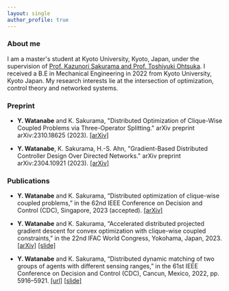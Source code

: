```yaml
---
layout: single
author_profile: true
---
```


### About me
I am a master's student at Kyoto University, Kyoto, Japan, under the supervision of [Prof. Kazunori Sakurama and Prof. Toshiyuki Ohtsuka](http://www.ids.sys.i.kyoto-u.ac.jp/members_e.html). I received a B.E in Mechanical Engineering in 2022 from Kyoto University, Kyoto Japan. My research interests lie at the intersection of optimization, control theory and networked systems.

### Preprint

- **Y. Watanabe** and K. Sakurama, "Distributed Optimization of Clique-Wise Coupled Problems via Three-Operator Splitting." arXiv preprint arXiv:2310.18625 (2023). [[arXiv]](https://arxiv.org/abs/2310.18625)

- **Y. Watanabe**, K. Sakurama, H.-S. Ahn, "Gradient-Based Distributed Controller Design Over Directed Networks." arXiv preprint arXiv:2304.10921 (2023). [[arXiv]](https://arxiv.org/abs/2304.10921)

### Publications

- **Y. Watanabe** and K. Sakurama, “Distributed optimization of clique-wise coupled problems,” in the
62nd IEEE Conference on Decision and Control (CDC), Singapore, 2023 (accepted). [[arXiv]](https://arxiv.org/abs/2304.10904)

- **Y. Watanabe** and K. Sakurama, “Accelerated distributed projected gradient descent for convex
optimization with clique-wise coupled constraints,” in the 22nd IFAC World Congress, Yokohama, Japan, 2023. [[arXiv]](https://arxiv.org/abs/2211.06284) [[slide]](https://drive.google.com/file/d/18eFJD-pbYeG8jPoaMKLd6CcjYlKPyjIa/view?usp=sharing)


- **Y. Watanabe** and K. Sakurama, “Distributed dynamic matching of two groups of agents with different
sensing ranges,” in the 61st IEEE Conference on Decision and Control (CDC), Cancun, Mexico, 2022,
pp. 5916–5921. [[url]](https://ieeexplore.ieee.org/abstract/document/9993395) [[slide]](https://drive.google.com/file/d/1ET6BVsJRdsJL14AmMctc9dIXT_bd6rDw/view?usp=sharing)

